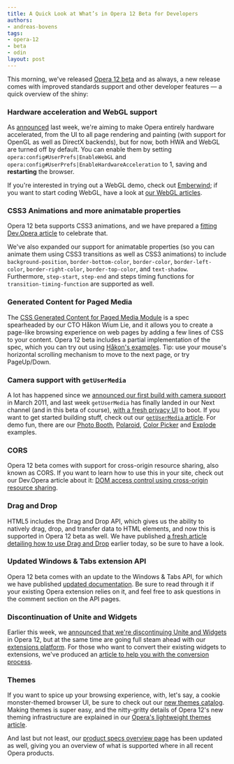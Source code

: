 ```yaml
---
title: A Quick Look at What’s in Opera 12 Beta for Developers
authors:
- andreas-bovens
tags:
- opera-12
- beta
- odin
layout: post
---
```

<p>This morning, we&#39;ve released <a href="http://www.opera.com/browser/next/">Opera 12 beta</a> and as always, a new release comes with improved standards support and other developer features — a quick overview of the shiny:</p>

<h3>Hardware acceleration and WebGL support</h3>

<p>As <a href="http://my.opera.com/desktopteam/blog/2012/04/20/update-on-hardware-acceleration-in-opera-12">announced</a> last week, we&#39;re aiming to make Opera entirely hardware accelerated, from the UI to all page rendering and painting (with support for OpenGL as well as DirectX backends), but for now, both HWA and WebGL are turned off by default. You can enable them by setting <code>opera:config#UserPrefs|EnableWebGL</code> and <code>opera:config#UserPrefs|EnableHardwareAcceleration</code> to 1, saving and <strong>restarting</strong> the browser.</p>
<p>If you&#39;re interested in trying out a WebGL demo, check out <a href="http://operasoftware.github.com/Emberwind/">Emberwind</a>; if you want to start coding WebGL, have a look at <a href="http://dev.opera.com/articles/tags/webgl">our WebGL articles</a>.</p>

<h3>CSS3 Animations and more animatable properties</h3>
<p>Opera 12 beta supports CSS3 animations, and we have prepared a <a href="http://dev.opera.com/articles/view/css3-animations/">fitting Dev.Opera article</a> to celebrate that.</p>
<p>We&#39;ve also expanded our support for animatable properties (so you can animate them using CSS3 transitions as well as CSS3 animations) to include <code>background-position</code>, <code>border-bottom-color</code>, <code>border-color</code>, <code>border-left-color</code>, <code>border-right-color</code>, <code>border-top-color</code>, and <code>text-shadow</code>. Furthermore, <code>step-start</code>, <code>step-end</code> and steps timing functions for <code>transition-timing-function</code> are supported as well.</p>

<h3>Generated Content for Paged Media</h3>
<p>The <a href="http://www.w3.org/TR/css3-gcpm/">CSS Generated Content for Paged Media Module</a> is a spec spearheaded by our CTO Håkon Wium Lie, and it allows you to create a page-like browsing experience on web pages by adding a few lines of CSS to your content. Opera 12 beta includes a partial implementation of the spec, which you can try out using <a href="http://people.opera.com/howcome/2012/reader/">Håkon&#39;s examples</a>. Tip: use your mouse&#39;s horizontal scrolling mechanism to move to the next page, or try PageUp/Down.</p>

<h3>Camera support with <code>getUserMedia</code></h3>
<p>A lot has happened since we <a href="http://my.opera.com/core/blog/2011/03/23/webcam-orientation-preview">announced our first build with camera support</a> in March 2011, and last week <code>getUserMedia</code> has finally landed in our Next channel (and in this beta of course), <a href="http://my.opera.com/desktopteam/blog/2012/04/17/camera-getusermedia-support">with a fresh privacy UI</a> to boot. If you want to get started building stuff, check out our <a href="http://dev.opera.com/articles/view/playing-with-html5-video-and-getusermedia-support/"><code>getUserMedia</code> article</a>. For demo fun, there are our <a href="http://shinydemos.com/photo-booth/">Photo Booth</a>, <a href="http://shinydemos.com/polaroid-taker/">Polaroid</a>, <a href="http://shinydemos.com/color-picker/">Color Picker</a> and <a href="http://shinydemos.com/explode/">Explode</a> examples.</p>

<h3>CORS</h3>
<p>Opera 12 beta comes with support for cross-origin resource sharing, also known as CORS. If you want to learn how to use this in your site, check out our Dev.Opera article about it: <a href="http://dev.opera.com/articles/view/dom-access-control-using-cross-origin-resource-sharing/">DOM access control using cross-origin resource sharing</a>.

<h3>Drag and Drop</h3>
<p>HTML5 includes the Drag and Drop API, which gives us the ability to natively drag, drop, and transfer data to HTML elements, and now this is supported in Opera 12 beta as well. We have published <a href="http://dev.opera.com/articles/view/drag-and-drop/">a fresh article detailing how to use Drag and Drop</a> earlier today, so be sure to have a look.</p>

<h3>Updated Windows &amp; Tabs extension API</h3>
<p>Opera 12 beta comes with an update to the Windows &amp; Tabs API, for which we have published <a href="http://dev.opera.com/articles/view/extensions-api-windows-tabs/">updated documentation</a>. Be sure to read through it if your existing Opera extension relies on it, and feel free to ask questions in the comment section on the API pages.</p>

<h3>Discontinuation of Unite and Widgets</h3>
<p>Earlier this week, we <a href="http://my.opera.com/ODIN/blog/2012/04/24/end-unite-apps-and-widgets">announced that we&#39;re discontinuing Unite and Widgets</a> in Opera 12, but at the same time are going full steam ahead with our <a href="https://addons.opera.com/">extensions platform</a>. For those who want to convert their existing widgets to extensions, we&#39;ve produced an <a href="http://dev.opera.com/articles/view/converting-widgets-to-opera-extensions/">article to help you with the conversion process</a>.</p>

<h3>Themes</h3>
<p>If you want to spice up your browsing experience, with, let&#39;s say, a cookie monster-themed browser UI, be sure to check out our <a href="https://addons.opera.com/en/themes/">new themes catalog</a>. Making themes is super easy, and the nitty-gritty details of Opera 12&#39;s new theming infrastructure are explained in our <a href="http://dev.opera.com/articles/view/operas-lightweight-themes/">Opera&#39;s lightweight themes article</a>.</p>

<p>And last but not least, our <a href="http://www.opera.com/docs/specs/productspecs/">product specs overview page</a> has been updated as well, giving you an overview of what is supported where in all recent Opera products.</p></p>
